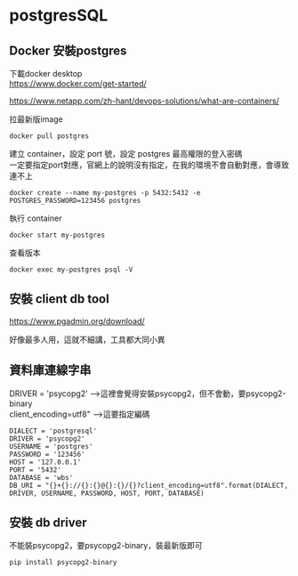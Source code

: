 # postgresSQL

## Docker 安裝postgres
下載docker desktop\
https://www.docker.com/get-started/

https://www.netapp.com/zh-hant/devops-solutions/what-are-containers/


拉最新版image
```
docker pull postgres
```
建立 container，設定 port 號，設定 postgres 最高權限的登入密碼 \
一定要指定port對應，官網上的說明沒有指定，在我的環境不會自動對應，會導致連不上
```
docker create --name my-postgres -p 5432:5432 -e POSTGRES_PASSWORD=123456 postgres
```
執行 container
```angular2html
docker start my-postgres
```
查看版本
```angular2html
docker exec my-postgres psql -V
```

## 安裝 client db tool
https://www.pgadmin.org/download/

好像最多人用，這就不細講，工具都大同小異

## 資料庫連線字串
DRIVER = 'psycopg2' -->這裡會覺得安裝psycopg2，但不會動，要psycopg2-binary\
client_encoding=utf8" -->這要指定編碼
```angular2html
DIALECT = 'postgresql'
DRIVER = 'psycopg2'
USERNAME = 'postgres'
PASSWORD = '123456'
HOST = '127.0.0.1'
PORT = '5432'
DATABASE = 'wbs'
DB_URI = "{}+{}://{}:{}@{}:{}/{}?client_encoding=utf8".format(DIALECT, DRIVER, USERNAME, PASSWORD, HOST, PORT, DATABASE)
```

## 安裝 db driver
不能裝psycopg2，要psycopg2-binary，裝最新版即可
```angular2html
pip install psycopg2-binary
```
